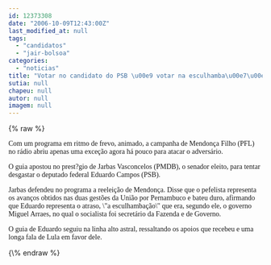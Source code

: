 ```yaml
---
id: 12373308
date: "2006-10-09T12:43:00Z"
last_modified_at: null
tags:
  - "candidatos"
  - "jair-bolsoa"
categories:
  - "noticias"
title: "Votar no candidato do PSB \u00e9 votar na esculhamba\u00e7\u00e3o, diz Jarbas"
sutia: null
chapeu: null
autor: null
imagem: null
---
```

{\% raw %}
<p><P><FONT face=Verdana>Com um programa em ritmo de frevo, animado, a campanha de Mendonça Filho (PFL) no rádio abriu apenas uma exceção&nbsp;agora há pouco para atacar o adversário.</FONT></P></p>
<p><P><FONT face=Verdana>O guia apostou no prest?gio de Jarbas Vasconcelos (PMDB), o senador eleito, para tentar desgastar o&nbsp;deputado federal Eduardo Campos (PSB).</FONT></P></p>
<p><P><FONT face=Verdana>Jarbas defendeu no programa a reeleição de Mendonça. Disse que o pefelista representa os avanços obtidos nas duas gestões da União por Pernambuco e bateu duro, afirmando que Eduardo representa o atraso, \"a esculhambação\" que era, segundo ele, o governo Miguel Arraes, no qual o socialista foi secretário da Fazenda e de Governo.</FONT></P></p>
<p><P><FONT face=Verdana>O guia de Eduardo seguiu na linha alto astral, ressaltando os apoios que recebeu e uma longa fala de Lula em favor dele.</FONT></P> </p>
{\% endraw %}